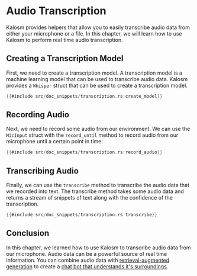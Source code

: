 # Audio Transcription

Kalosm provides helpers that allow you to easily transcribe audio data from either your microphone or a file. In this chapter, we will learn how to use Kalosm to perform real time audio transcription.

## Creating a Transcription Model

First, we need to create a transcription model. A transcription model is a machine learning model that can be used to transcribe audio data. Kalosm provides a `Whisper` struct that can be used to create a transcription model.

```rust
{{#include src/doc_snippets/transcription.rs:create_model}}
```

## Recording Audio

Next, we need to record some audio from our environment. We can use the `MicInput` struct with the `record_until` method to record audio from our microphone until a certain point in time:

```rust
{{#include src/doc_snippets/transcription.rs:record_audio}}
```

## Transcribing Audio

Finally, we can use the `transcribe` method to transcribe the audio data that we recorded into text. The transcribe method takes some audio data and returns a stream of snippets of text along with the confidence of the transcription.

```rust
{{#include src/doc_snippets/transcription.rs:transcribe}}
```

## Conclusion

In this chapter, we learned how to use Kalosm to transcribe audio data from our microphone. Audio data can be a powerful source of real time information. You can combine audio data with [retrieval-augmented generation](../guides/resource_augmented_generation.md) to create a [chat bot that understands it's surroundings](https://github.com/floneum/floneum/blob/main/interfaces/kalosm/examples/live_qa.rs).
